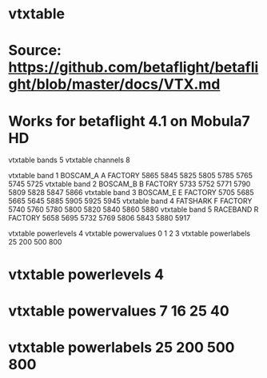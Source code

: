 # vtxtable

# Source: https://github.com/betaflight/betaflight/blob/master/docs/VTX.md
# Works for betaflight 4.1 on Mobula7 HD

vtxtable bands 5
vtxtable channels 8

vtxtable band 1 BOSCAM_A A FACTORY 5865 5845 5825 5805 5785 5765 5745 5725
vtxtable band 2 BOSCAM_B B FACTORY 5733 5752 5771 5790 5809 5828 5847 5866
vtxtable band 3 BOSCAM_E E FACTORY 5705 5685 5665 5645 5885 5905 5925 5945
vtxtable band 4 FATSHARK F FACTORY 5740 5760 5780 5800 5820 5840 5860 5880
vtxtable band 5 RACEBAND R FACTORY 5658 5695 5732 5769 5806 5843 5880 5917


vtxtable powerlevels 4
vtxtable powervalues 0 1 2 3
vtxtable powerlabels 25 200 500 800


# vtxtable powerlevels 4
# vtxtable powervalues 7 16 25 40
# vtxtable powerlabels 25 200 500 800
